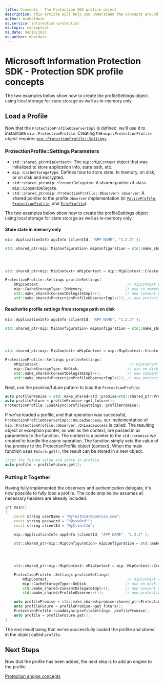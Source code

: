 ```yaml
---
title: Concepts - The Protection SDK profile object
description: This article will help you understand the concepts around the Protection profile object, which is created during application initialization.
author: msmbaldwin
ms.service: information-protection
ms.topic: conceptual
ms.date: 04/10/2025
ms.author: mbaldwin
---
```


# Microsoft Information Protection SDK - Protection SDK profile concepts

The two examples below show how to create the profileSettings object using local storage for state storage as well as in-memory only. 

## Load a Profile

Now that the `ProtectionProfileObserverImpl` is defined, we'll use it to instantiate `mip::ProtectionProfile`. Creating the `mip::ProtectionProfile` object requires [`mip::ProtectionProfile::Settings`](https://microsoftdocs.github.io/mip-sdk-docs/cpp/classProtectionProfile_1_1Settings.html).

### ProtectionProfile::Settings Parameters

- `std::shared_ptr<MipContext>`: The `mip::MipContext` object that was initialized to store application info, state path, etc.
- `mip::CacheStorageType`: Defines how to store state: In memory, on disk, or on disk and encrypted.
- `std::shared_ptr<mip::ConsentDelegate>`: A shared pointer of class [`mip::ConsentDelegate`](https://microsoftdocs.github.io/mip-sdk-docs/cpp/classConsentDelegate.html).
- `std::shared_ptr<mip::ProtectionProfile::Observer> observer`: A shared pointer to the profile `Observer` implementation (in [`PolicyProfile`](https://microsoftdocs.github.io/mip-sdk-docs/cpp/classPolicyProfile_1_1Observer.html), [`ProtectionProfile`](https://microsoftdocs.github.io/mip-sdk-docs/cpp/classFileProfile.html), and [`FileProfile`](https://microsoftdocs.github.io/mip-sdk-docs/cpp/classFileProfile_1_1Observer.html)).

The two examples below show how to create the profileSettings object using local storage for state storage as well as in-memory only. 

#### Store state in memory only

```cpp
mip::ApplicationInfo appInfo {clientId, "APP NAME", "1.2.3" };

std::shared_ptr<mip::MipConfiguration> mipConfiguration = std::make_shared<mip::MipConfiguration>(mAppInfo,
				                                                                                  "mip_data",
                                                                                        		  mip::LogLevel::Trace,
                                                                                                  false);

std::shared_ptr<mip::MipContext> mMipContext = mip::MipContext::Create(mipConfiguration);

ProtectionProfile::Settings profileSettings(
    mMipContext,                                        // mipContext object
    mip::CacheStorageType::InMemory,                   // use in memory storage    
    std::make_shared<ConsentDelegateImpl>(),           // new consent delegate
    std::make_shared<ProtectionProfileObserverImpl>()); // new protection profile observer
```

#### Read/write profile settings from storage path on disk

```cpp
mip::ApplicationInfo appInfo {clientId, "APP NAME", "1.2.3" };

std::shared_ptr<mip::MipConfiguration> mipConfiguration = std::make_shared<mip::MipConfiguration>(mAppInfo,
    		                                                                                       "mip_data",
                                                                                       			   mip::LogLevel::Trace,
                                                                                                   false);

std::shared_ptr<mip::MipContext> mMipContext = mip::MipContext::Create(mipConfiguration);

ProtectionProfile::Settings profileSettings(
    mMipContext,                                         // mipContext object
    mip::CacheStorageType::OnDisk,                      // use on disk storage    
    std::make_shared<ConsentDelegateImpl>(),            // new consent delegate
    std::make_shared<ProtectionProfileObserverImpl>()); // new protection profile
```

Next, use the promise/future pattern to load the `ProtectionProfile`.

```cpp
auto profilePromise = std::make_shared<std::promise<std::shared_ptr<ProtectionProfile>>>();
auto profileFuture = profilePromise->get_future();
ProtectionProfile::LoadAsync(profileSettings, profilePromise);
```

If we've loaded a profile, and that operation was successful, `ProtectionProfileObserverImpl::OnLoadSuccess`, our implementation of `mip::ProtectionProfile::Observer::OnLoadSuccess` is called. The resulting object or exception pointer, as well as the context, are passed in as parameters to the function. The context is a pointer to the `std::promise` we created to handle the async operation. The function simply sets the value of the promise to the ProtectionProfile object (context). When the main function uses `Future.get()`, the result can be stored in a new object.

```cpp
//get the future value and store in profile.
auto profile = profileFuture.get();
```

### Putting it Together

Having fully implemented the observers and authentication delegate, it's now possible to fully load a profile. The code snip below assumes all necessary headers are already included.

```cpp
int main()
{
    const string userName = "MyTestUser@contoso.com";
    const string password = "P@ssw0rd!";
    const string clientId = "MyClientId";

    mip::ApplicationInfo appInfo {clientId, "APP NAME", "1.2.3" };

    std::shared_ptr<mip::MipConfiguration> mipConfiguration = std::make_shared<mip::MipConfiguration>(mAppInfo,
				                                                                                       "mip_data",
                                                                                        			   mip::LogLevel::Trace,
                                                                                                       false);

    std::shared_ptr<mip::MipContext> mMipContext = mip::MipContext::Create(mipConfiguration);

    ProtectionProfile::Settings profileSettings(
        mMipContext,                                    // mipContext object
        mip::CacheStorageType::OnDisk,                 // use on disk storage        
        std::make_shared<ConsentDelegateImpl>(),       // new consent delegate
        std::make_shared<ProfileObserver>());          // new protection profile observer

    auto profilePromise = std::make_shared<promise<shared_ptr<ProtectionProfile>>>();
    auto profileFuture = profilePromise->get_future();
    ProtectionProfile::LoadAsync(profileSettings, profilePromise);
    auto profile = profileFuture.get();
}
```

The end result being that we've successfully loaded the profile and stored in the object called `profile`.

## Next Steps

Now that the profile has been added, the next step is to add an engine to the profile.

[Protection engine concepts](concept-profile-engine-protection-engine-cpp.md)
